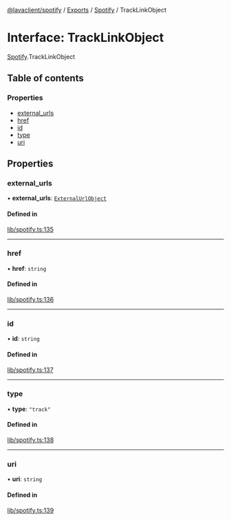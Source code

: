 [@lavaclient/spotify](../README.md) / [Exports](../modules.md) / [Spotify](../modules/Spotify.md) / TrackLinkObject

# Interface: TrackLinkObject

[Spotify](../modules/Spotify.md).TrackLinkObject

## Table of contents

### Properties

- [external\_urls](Spotify.TrackLinkObject.md#external_urls)
- [href](Spotify.TrackLinkObject.md#href)
- [id](Spotify.TrackLinkObject.md#id)
- [type](Spotify.TrackLinkObject.md#type)
- [uri](Spotify.TrackLinkObject.md#uri)

## Properties

### external\_urls

• **external\_urls**: [`ExternalUrlObject`](Spotify.ExternalUrlObject.md)

#### Defined in

[lib/spotify.ts:135](https://github.com/lavaclient/plugins/blob/122f37d/packages/spotify/src/lib/spotify.ts#L135)

___

### href

• **href**: `string`

#### Defined in

[lib/spotify.ts:136](https://github.com/lavaclient/plugins/blob/122f37d/packages/spotify/src/lib/spotify.ts#L136)

___

### id

• **id**: `string`

#### Defined in

[lib/spotify.ts:137](https://github.com/lavaclient/plugins/blob/122f37d/packages/spotify/src/lib/spotify.ts#L137)

___

### type

• **type**: ``"track"``

#### Defined in

[lib/spotify.ts:138](https://github.com/lavaclient/plugins/blob/122f37d/packages/spotify/src/lib/spotify.ts#L138)

___

### uri

• **uri**: `string`

#### Defined in

[lib/spotify.ts:139](https://github.com/lavaclient/plugins/blob/122f37d/packages/spotify/src/lib/spotify.ts#L139)
